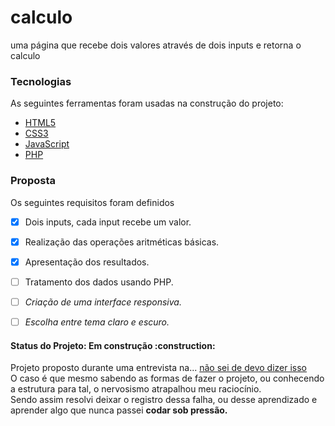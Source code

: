 <h1> calculo </h1>

uma página que recebe dois valores através de dois inputs e retorna o calculo

### Tecnologias

As seguintes ferramentas foram usadas na construção do projeto:

- [HTML5](https://developer.mozilla.org/en-US/docs/Glossary/HTML5)
- [CSS3](https://developer.mozilla.org/pt-BR/docs/Web/CSS)
- [JavaScript](https://developer.mozilla.org/pt-BR/docs/Web/JavaScript)
- [PHP](https://www.php.net/)

### Proposta

Os seguintes requisitos foram definidos

- [x] Dois inputs, cada input recebe um valor.
- [x] Realização das operações aritméticas básicas.
- [x] Apresentação dos resultados.
- [ ] Tratamento dos dados usando PHP.

- [ ] <em>Criação de uma interface responsiva.</em>
- [ ] <em>Escolha entre tema claro e escuro.</em>

<h4>
 Status do Projeto: Em construção :construction:
</h4>

<p>
   Projeto proposto durante uma entrevista na... <a href="https://www.hostinger.com.br/tutoriais/erro-404">não sei de devo dizer isso</a><br>
   O caso é que mesmo sabendo as formas de fazer o projeto, ou conhecendo a estrutura para tal, o nervosismo atrapalhou meu raciocínio.<br>
   Sendo assim resolvi deixar o registro dessa falha, ou desse aprendizado e aprender algo que nunca passei <strong>codar sob pressão.</strong>
</p> 
